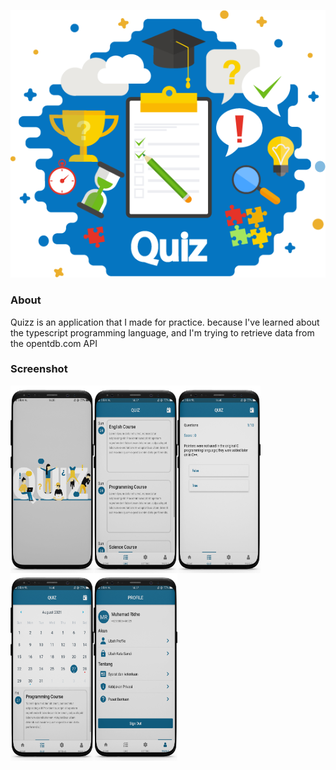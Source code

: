 <p align="center"><img src="./src/assets/Logo.png"/></p>

### About

<p>Quizz is an application that I made for practice. because I've learned about the typescript programming language, and I'm trying to retrieve data from the opentdb.com API</p>

### Screenshot

<img align="left" src="./assets/appQuiz/splash.png" alt=".img" height="300px" />
<img align="left" src="./assets/appQuiz/quiz.png" alt=".img" height="300px" />
<img align="left" src="./assets/appQuiz/quizstart.png" alt=".img" height="300px" />
<img align="left" src="./assets/appQuiz/calendarquiz.png" alt=".img" height="300px" />
<img align="left" src="./assets/appQuiz/profile.png" alt=".img" height="300px" />
